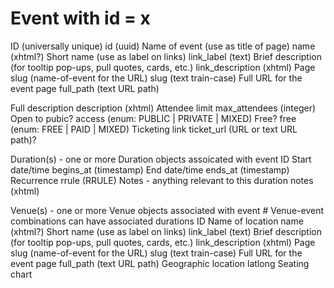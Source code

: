 
# Event with id = x
  ID (universally unique)                                               id (uuid)
  Name of event (use as title of page)                                  name (xhtml?)
  Short name (use as label on links)                                    link_label (text)
  Brief description (for tooltip pop-ups, pull quotes, cards, etc.)     link_description (xhtml)
  Page slug (name-of-event for the URL)                                 slug (text train-case)
  Full URL for the event page                                           full_path (text URL path)

  Full description                                                      description (xhtml)
  Attendee limit                                                        max_attendees (integer)
  Open to pubic?                                                        access (enum: PUBLIC | PRIVATE | MIXED)
  Free?                                                                 free (enum: FREE | PAID | MIXED)
  Ticketing link                                                        ticket_url (URL or text URL path)?

  Duration(s) - one or more Duration objects assoicated with event
    ID
    Start date/time                                                     begins_at (timestamp)
    End date/time                                                       ends_at (timestamp)
    Recurrence                                                          rrule (RRULE)
    Notes - anything relevant to this duration                          notes (xhtml)

  Venue(s) - one or more Venue objects associated with event
    # Venue-event combinations can have associated durations
    ID
    Name of location                                                      name (xhtml?)
    Short name (use as label on links)                                    link_label (text)
    Brief description (for tooltip pop-ups, pull quotes, cards, etc.)     link_description (xhtml)
    Page slug (name-of-event for the URL)                                 slug (text train-case)
    Full URL for the event page                                           full_path (text URL path)
    Geographic location                                                   latlong
    Seating chart                                                         
